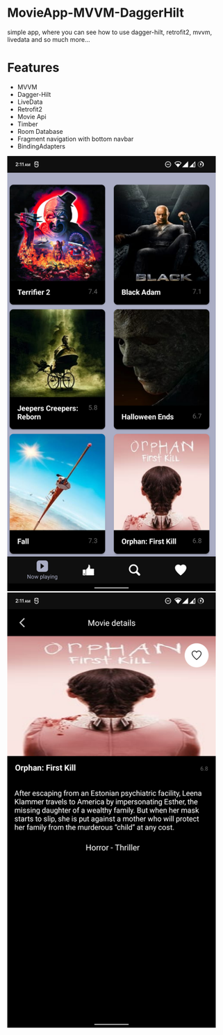 # MovieApp-MVVM-DaggerHilt

simple app, where you can see how to use dagger-hilt, retrofit2, mvvm, livedata and so much more...

# Features

- MVVM
- Dagger-Hilt
- LiveData
- Retrofit2
- Movie Api
- Timber
- Room Database
- Fragment navigation with bottom navbar
- BindingAdapters

<img src="https://github.com/MuhammadNasser/MovieApp-MVVM-DaggerHilt/raw/master/screens/Screenshot_20221030-021108_MovieApp.png" width="480">
<img src="https://github.com/MuhammadNasser/MovieApp-MVVM-DaggerHilt/raw/master/screens/Screenshot_20221030-021128_MovieApp.png" width="480">
